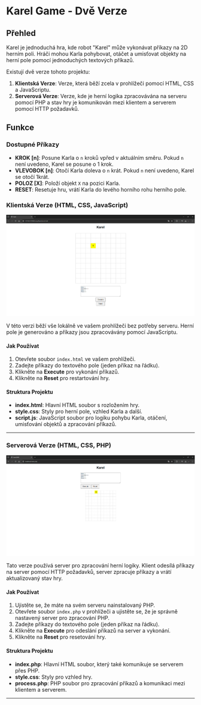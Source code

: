 # Karel Game - Dvě Verze

## Přehled

Karel je jednoduchá hra, kde robot "Karel" může vykonávat příkazy na 2D herním poli. Hráči mohou Karla pohybovat, otáčet a umisťovat objekty na herní pole pomocí jednoduchých textových příkazů.

Existují dvě verze tohoto projektu:

1. **Klientská Verze**: Verze, která běží zcela v prohlížeči pomocí HTML, CSS a JavaScriptu.
2. **Serverová Verze**: Verze, kde je herní logika zpracovávána na serveru pomocí PHP a stav hry je komunikován mezi klientem a serverem pomocí HTTP požadavků.

## Funkce

### Dostupné Příkazy

- **KROK [n]**: Posune Karla o `n` kroků vpřed v aktuálním směru. Pokud `n` není uvedeno, Karel se posune o 1 krok.
- **VLEVOBOK [n]**: Otočí Karla doleva o `n` krát. Pokud `n` není uvedeno, Karel se otočí 1krát.
- **POLOZ [X]**: Položí objekt `X` na pozici Karla.
- **RESET**: Resetuje hru, vrátí Karla do levého horního rohu herního pole.

### Klientská Verze (HTML, CSS, JavaScript)
![Klientská Verze](images/Karel_js.png)

V této verzi běží vše lokálně ve vašem prohlížeči bez potřeby serveru. Herní pole je generováno a příkazy jsou zpracovávány pomocí JavaScriptu.

#### Jak Používat

1. Otevřete soubor `index.html` ve vašem prohlížeči.
2. Zadejte příkazy do textového pole (jeden příkaz na řádku).
3. Klikněte na **Execute** pro vykonání příkazů.
4. Klikněte na **Reset** pro restartování hry.

#### Struktura Projektu

- **index.html**: Hlavní HTML soubor s rozložením hry.
- **style.css**: Styly pro herní pole, vzhled Karla a další.
- **script.js**: JavaScript soubor pro logiku pohybu Karla, otáčení, umisťování objektů a zpracování příkazů.

---

### Serverová Verze (HTML, CSS, PHP)
![Serverová Verze](images/Karel_php.png)

Tato verze používá server pro zpracování herní logiky. Klient odesílá příkazy na server pomocí HTTP požadavků, server zpracuje příkazy a vrátí aktualizovaný stav hry.

#### Jak Používat

1. Ujistěte se, že máte na svém serveru nainstalovaný PHP.
2. Otevřete soubor `index.php` v prohlížeči a ujistěte se, že je správně nastavený server pro zpracování PHP.
3. Zadejte příkazy do textového pole (jeden příkaz na řádku).
4. Klikněte na **Execute** pro odeslání příkazů na server a vykonání.
5. Klikněte na **Reset** pro resetování hry.

#### Struktura Projektu

- **index.php**: Hlavní HTML soubor, který také komunikuje se serverem přes PHP.
- **style.css**: Styly pro vzhled hry.
- **process.php**: PHP soubor pro zpracování příkazů a komunikaci mezi klientem a serverem.

---

